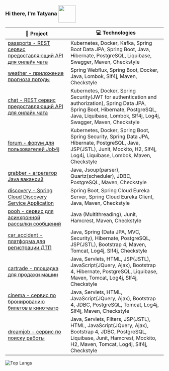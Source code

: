 ###  Hi there, I'm Tatyana <img src="https://media.giphy.com/media/v1.Y2lkPTc5MGI3NjExY20xcGF0cGgwOWVsdmthenRuaWphYjExMGZqeXlvczR4eWs5M2tkbSZlcD12MV9pbnRlcm5hbF9naWZfYnlfaWQmY3Q9cw/lGhBlBMIN2XsEteTN3/giphy.gif" width="55" align="center">

<!-- START OF PROFILE STACK, DO NOT REMOVE -->
| 🚀 **Project** |  💻 **Technologies**|
| - | - |
[passports - REST сервис предоставляющий API для онлайн чата](https://github.com/GromovaTV/job4j_passports) | Kubernetes, Docker, Kafka, Spring Boot Data JPA, Spring Boot, Java, Hibernate, PostgreSQL, Liquibase, Swagger, Maven, Checkstyle
[weather - приложение прогноза погоды](https://github.com/GromovaTV/weather_reactive) | Spring Webflux, Spring Boot, Docker, Java, Lombok, Slf4j, Maven, Checkstyle
[chat - REST сервис предоставляющий API для онлайн чата](https://github.com/GromovaTV/job4j_chat) | Kubernetes, Docker, Spring Security(JWT for authentication and authorization), Spring Data JPA, Spring Boot, Hibernate, PostgreSQL, Java, Liquibase, Lombok, Slf4j, Log4j, Swagger, Maven, Checkstyle
[forum - форум для пользователей Job4j](https://github.com/GromovaTV/job4j_forum) | Kubernetes, Docker, Spring Boot, Spring Security, Spring Data JPA, Hibernate, PostgreSQL, Java, JSP(JSTL), Junit, Mockito, H2, Slf4j, Log4j, Liquibase, Lombok, Maven, Checkstyle
[grabber - агрегатор Java вакансий](https://github.com/GromovaTV/job4j_grabber) | Java, Jsoup(parser), Quartz(scheduler), JDBC, PostgreSQL, Maven, Checkstyle
[discovery - Spring Cloud Discovery Service Application](https://github.com/GromovaTV/job4j_grabber) | Spring Boot, Spring Cloud Eureka Server, Spring Cloud Eureka Client, Java, Maven, Checkstyle
[pooh - сервис для асинхронной рассылки сообщений](https://github.com/GromovaTV/job4j_pooh) | Java (Multithreading), Junit, Hamcrest, Maven, Checkstyle
[car_accident - платформа для регистрации ДТП](https://github.com/GromovaTV/job4j_car_accident) | Java, Spring (Data JPA, MVC, Security), Hibernate, PostgreSQL, JSP(JSTL), Bootstrap 4, Maven, Tomcat, Log4j, Slf4j, Checkstyle
[cartrade - площадка для продажи машин](https://github.com/GromovaTV/job4j_cars) | Java, Servlets, HTML, JSP(JSTL), JavaScript(JQuery, Ajax), Bootstrap 4, Hibernate, PostgreSQL, Liquibase, Maven, Tomcat, Log4j, Slf4j, Checkstyle
[cinema - сервис по бронированию билетов в кинотеатр](https://github.com/GromovaTV/job4j_cinema) | Java, Servlets, HTML, JavaScript(JQuery, Ajax), Bootstrap 4, JDBC, PostgreSQL, Tomcat, Log4j, Slf4j, Maven, Checkstyle
[dreamjob - сервис по поиску работы](https://github.com/GromovaTV/job4j_dreamjob) | Java, Servlets, Filters, JSP(JSTL), HTML, JavaScript(JQuery, Ajax), Bootstrap 4, JDBC, PostgreSQL, Liquibase, Junit, Hamcrest, Mockito, H2, Maven, Tomcat, Log4j, Slf4j, Checkstyle
<!-- END OF PROFILE STACK, DO NOT REMOVE -->

![Top Langs](https://github-readme-stats.vercel.app/api/top-langs/?username=GromovaTV&hide=shell&layout=compact)

<!--
**GromovaTV/GromovaTV** is a ✨ _special_ ✨ repository because its `README.md` (this file) appears on your GitHub profile.

Here are some ideas to get you started:

- 🔭 I’m currently working on ...
- 🌱 I’m currently learning ...
- 👯 I’m looking to collaborate on ...
- 🤔 I’m looking for help with ...
- 💬 Ask me about ...
- 📫 How to reach me: ...
- 😄 Pronouns: ...
- ⚡ Fun fact: ...
-->
